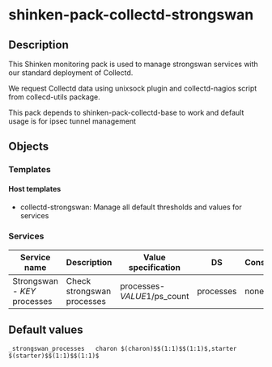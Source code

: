 # shinken-pack-collectd-strongswan

## Description

This Shinken monitoring pack is used to manage strongswan services with our
standard deployment of Collectd.

We request Collectd data using unixsock plugin and collectd-nagios script from
collecd-utils package.

This pack depends to shinken-pack-collectd-base to work and default usage is
for ipsec tunnel management

## Objects

### Templates

#### Host templates

* collectd-strongswan: Manage all default thresholds and values for services

### Services

| Service name                 | Description                | Value specification                            | DS        | Consolidation | Warning variable | Critical variable | Duplicate_foreach variable |
|------------------------------|----------------------------|------------------------------------------------|-----------|---------------|------------------|-------------------|----------------------------|
| Strongswan - $KEY$ processes | Check strongswan processes | processes-$VALUE1$/ps_count                    | processes | none          | $VALUE2$         | $VALUE3$          | _strongswan_processes      |

## Default values

    _strongswan_processes   charon $(charon)$$(1:1)$$(1:1)$,starter $(starter)$$(1:1)$$(1:1)$
